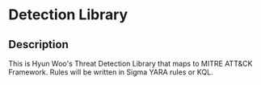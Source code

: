 # Detection Library

## Description
This is Hyun Woo's Threat Detection Library that maps to MITRE ATT&CK Framework. Rules will be written in Sigma YARA rules or KQL. 
